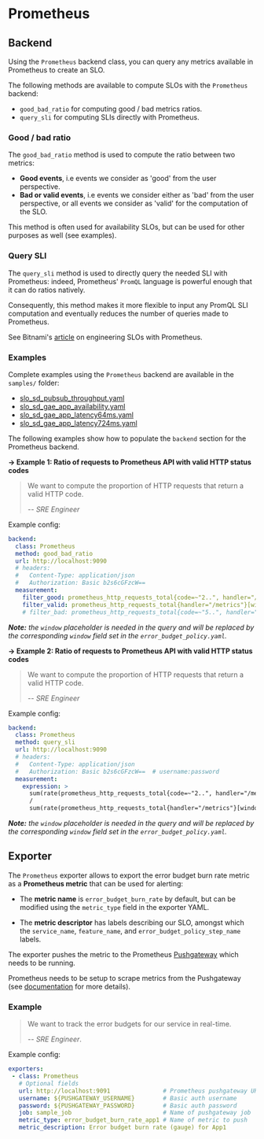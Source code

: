 # Prometheus

## Backend

Using the `Prometheus` backend class, you can query any metrics available in Prometheus to create an SLO.

The following methods are available to compute SLOs with the `Prometheus` backend:

* `good_bad_ratio` for computing good / bad metrics ratios.
* `query_sli` for computing SLIs directly with Prometheus.

### Good / bad ratio

The `good_bad_ratio` method is used to compute the ratio between two metrics:

- **Good events**, i.e events we consider as 'good' from the user perspective.
- **Bad or valid events**, i.e events we consider either as 'bad' from the user perspective, or all events we consider as 'valid' for the computation of the SLO.

This method is often used for availability SLOs, but can be used for other purposes as well (see examples).

### Query SLI

The `query_sli` method is used to directly query the needed SLI with Prometheus: indeed, Prometheus' `PromQL` language is powerful enough that it can do ratios natively.

Consequently, this method makes it more flexible to input any PromQL SLI computation and eventually reduces the number of queries made to Prometheus.

See Bitnami's [article](https://engineering.bitnami.com/articles/implementing-slos-using-prometheus.html) on engineering SLOs with Prometheus.

### Examples

Complete examples using the `Prometheus` backend are available in the `samples/` folder:

- [slo_sd_pubsub_throughput.yaml](../samples/slo_sd_pubsub_throughput.yaml)
- [slo_sd_gae_app_availability.yaml](../samples/slo_sd_gae_app_availability.yaml)
- [slo_sd_gae_app_latency64ms.yaml](../samples/slo_sd_gae_app_latency64ms.yaml)
- [slo_sd_gae_app_latency724ms.yaml](../samples/slo_sd_gae_app_latency724ms.yaml)

The following examples show how to populate the `backend` section for the Prometheus backend.

**&rightarrow; Example 1: Ratio of requests to Prometheus API with valid HTTP status codes**

> We want to compute the proportion of HTTP requests that return a
> valid HTTP code.
>
> -- <cite>SRE Engineer</cite>

Example config:

```yaml
backend:
  class: Prometheus
  method: good_bad_ratio
  url: http://localhost:9090
  # headers:
  #   Content-Type: application/json
  #   Authorization: Basic b2s6cGFzcW==
  measurement:
    filter_good: prometheus_http_requests_total{code=~"2..", handler="/metrics"}[window]
    filter_valid: prometheus_http_requests_total{handler="/metrics"}[window]
    # filter_bad: prometheus_http_requests_total{code=~"5..", handler="/metrics"}[window]  # use as alternative to `filter_valid` field
```

***Note:*** *the `window` placeholder is needed in the query and will be replaced by the corresponding `window` field set in the `error_budget_policy.yaml`.*

**&rightarrow; Example 2: Ratio of requests to Prometheus API with valid HTTP status codes**

> We want to compute the proportion of HTTP requests that return a
> valid HTTP code.
>
> -- <cite>SRE Engineer</cite>

Example config:

```yaml
backend:
  class: Prometheus
  method: query_sli
  url: http://localhost:9090
  # headers:
  #   Content-Type: application/json
  #   Authorization: Basic b2s6cGFzcW==  # username:password
  measurement:
    expression: >
      sum(rate(prometheus_http_requests_total{code=~"2..", handler="/metrics"}[window]))
      /
      sum(rate(prometheus_http_requests_total{handler="/metrics"}[window]))
```

***Note:*** *the `window` placeholder is needed in the query and will be replaced by the corresponding `window` field set in the `error_budget_policy.yaml`.*

## Exporter

The `Prometheus` exporter allows to export the error budget burn rate metric as a **Prometheus metric** that can be used for alerting:

 * The **metric name** is `error_budget_burn_rate` by default, but can be modified using the `metric_type` field in the exporter YAML.

 * The **metric descriptor** has labels describing our SLO, amongst which the `service_name`, `feature_name`, and `error_budget_policy_step_name` labels.

The exporter pushes the metric to the Prometheus [Pushgateway](https://prometheus.io/docs/practices/pushing/) which needs to be running.

Prometheus needs to be setup to scrape metrics from the Pushgateway (see [documentation](https://github.com/prometheus/pushgateway) for more details).


### Example

> We want to track the error budgets for our service in real-time.
>
> -- <cite>SRE Engineer</cite>.

Example config:

```yaml
exporters:
 - class: Prometheus
   # Optional fields
   url: http://localhost:9091               # Prometheus pushgateway URL
   username: ${PUSHGATEWAY_USERNAME}        # Basic auth username
   password: ${PUSHGATEWAY_PASSWORD}        # Basic auth password
   job: sample_job                          # Name of pushgateway job
   metric_type: error_budget_burn_rate_app1 # Name of metric to push
   metric_description: Error budget burn rate (gauge) for App1
```
